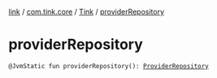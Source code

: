 [link](../../index.md) / [com.tink.core](../index.md) / [Tink](index.md) / [providerRepository](./provider-repository.md)

# providerRepository

`@JvmStatic fun providerRepository(): `[`ProviderRepository`](../../com.tink.core.provider/-provider-repository/index.md)